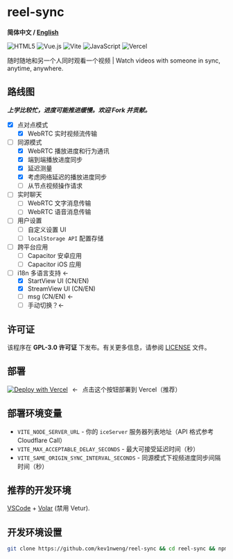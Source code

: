 # reel-sync

**简体中文 / [English](README.en.md)**

![HTML5](https://img.shields.io/badge/html5-%23E34F26.svg?style=for-the-badge&logo=html5&logoColor=white)
![Vue.js](https://img.shields.io/badge/vuejs-%2335495e.svg?style=for-the-badge&logo=vuedotjs&logoColor=%234FC08D)
![Vite](https://img.shields.io/badge/vite-%23646CFF.svg?style=for-the-badge&logo=vite&logoColor=white)
![JavaScript](https://img.shields.io/badge/javascript-%23323330.svg?style=for-the-badge&logo=javascript&logoColor=%23F7DF1E)
![Vercel](https://img.shields.io/badge/vercel-%23000000.svg?style=for-the-badge&logo=vercel&logoColor=white)

随时随地和另一个人同时观看一个视频 | Watch videos with someone in sync, anytime, anywhere. 

## 路线图

***上学比较忙，进度可能推进缓慢。欢迎 Fork 并贡献。***

- [x] 点对点模式
  - [x] WebRTC 实时视频流传输
- [ ] 同源模式
  - [x] WebRTC 播放进度和行为通讯
  - [x] 端到端播放进度同步
  - [x] 延迟测量
  - [x] 考虑网络延迟的播放进度同步
  - [ ] 从节点视频操作请求

- [ ] 实时聊天
  - [ ] WebRTC 文字消息传输
  - [ ] WebRTC 语音消息传输

- [ ] 用户设置
  - [ ] 自定义设置 UI
  - [ ] `localStorage API` 配置存储

- [ ] 跨平台应用
  - [ ] Capacitor 安卓应用
  - [ ] Capacitor iOS 应用

- [ ] i18n 多语言支持 ←
  - [x] StartView UI (CN/EN)
  - [x] StreamView UI (CN/EN)
  - [ ] msg (CN/EN) ←
  - [ ] 手动切换？←

## 许可证

该程序在 **GPL-3.0 许可证** 下发布。有关更多信息，请参阅 [LICENSE](LICENSE) 文件。

## 部署

[![Deploy with Vercel](https://vercel.com/button)](https://vercel.com/new/clone?repository-url=https://github.com/kev1nweng/reel-sync&env=VITE_NODE_SERVER_URL&env=VITE_MAX_ACCEPTABLE_DELAY_SECONDS&project-name=reel-sync&repository-name=reel-sync)⠀←⠀点击这个按钮部署到 Vercel（推荐）

## 部署环境变量

- `VITE_NODE_SERVER_URL` - 你的 `iceServer` 服务器列表地址（API 格式参考 Cloudflare Call）
- `VITE_MAX_ACCEPTABLE_DELAY_SECONDS` - 最大可接受延迟时间（秒）
- `VITE_SAME_ORIGIN_SYNC_INTERVAL_SECONDS` - 同源模式下视频进度同步间隔时间（秒）

## 推荐的开发环境

[VSCode](https://code.visualstudio.com/) + [Volar](https://marketplace.visualstudio.com/items?itemName=Vue.volar) (禁用 Vetur).

## 开发环境设置

```bash
git clone https://github.com/kev1nweng/reel-sync && cd reel-sync && npm i
```
